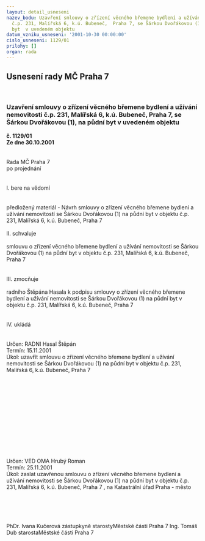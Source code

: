 ```yaml
---
layout: detail_usneseni
nazev_bodu: Uzavření smlouvy o zřízení věcného břemene bydlení a užívání nemovitosti
  č.p. 231, Malířská 6, k.ú. Bubeneč,  Praha 7, se Šárkou Dvořákovou (1), na půdní
  byt  v uvedeném objektu
datum_vzniku_usneseni: '2001-10-30 00:00:00'
cislo_usneseni: 1129/01
prilohy: []
organ: rada
---
```

<div id="ucUsn_pList" class="usn">
	<span><h2>Usnesení rady MČ Praha 7 </h2>
<br></span><div class="standBody">
<span><h3>Uzavření smlouvy o zřízení věcného břemene bydlení a užívání nemovitosti č.p. 231, Malířská 6, k.ú. Bubeneč,  Praha 7, se Šárkou Dvořákovou (1), na půdní byt  v uvedeném objektu</h3></span><div class="center">
		<strong>č. 1129/01</strong><br>
	</div>
<div class="center">
		<strong>Ze dne 30.10.2001</strong><br><br>
	</div>
<br>Rada MČ Praha 7<br>po projednání<br><br><br>I.	bere na vědomí<br><br> <br>předložený materiál - Návrh smlouvy o zřízení věcného břemene bydlení a užívání nemovitostí se Šárkou Dvořákovou (1)   na půdní byt v objektu č.p. 231, Malířská 6, k.ú. Bubeneč, Praha 7<br><br>II.	schvaluje <br><br>smlouvu o zřízení věcného břemene bydlení a užívání nemovitosti se Šárkou Dvořákovou (1)   na půdní byt v objektu č.p. 231, Malířská 6, k.ú. Bubeneč, Praha 7<br><br><br>III.	zmocňuje <br><br>radního Štěpána Hasala k podpisu smlouvy o zřízení věcného břemene bydlení a užívání nemovitosti se Šárkou Dvořákovou (1)   na půdní byt v objektu č.p. 231, Malířská 6, k.ú. Bubeneč, Praha 7<br><br><br>IV.	ukládá <br><br> <br>Určen:	RADNI Hasal Štěpán<br>Termín: 15.11.2001<br>Úkol:	uzavřít smlouvu o zřízení věcného břemene bydlení a užívání nemovitosti se Šárkou Dvořákovou (1)   na půdní byt v objektu č.p. 231, Malířská 6, k.ú. Bubeneč, Praha 7<br> <br><br><br><br><br><br><br><br><br><br><br><br> <br>Určen:	VED OMA Hrubý Roman<br>Termín: 25.11.2001<br>Úkol:	zaslat uzavřenou smlouvu o zřízení věcného břemene bydlení a užívání nemovitosti se Šárkou Dvořákovou (1)   na půdní byt v objektu č.p. 231, Malířská 6, k.ú. Bubeneč, Praha 7 , na Katastrální úřad Praha - město<br> <br><br><br> <br>	<br>PhDr. Ivana Kučerová zástupkyně starostyMěstské části Praha 7	Ing. Tomáš Dub starostaMěstské části Praha 7<br>	<br><br>
</div>
</div>